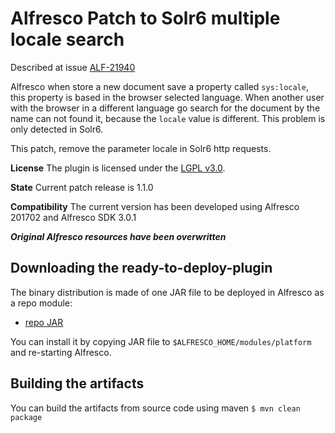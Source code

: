 
Alfresco Patch to Solr6 multiple locale search
================================================

Described at issue [ALF-21940](https://issues.alfresco.com/jira/browse/ALF-21940)

Alfresco when store a new document save a property called `sys:locale`, this property is based in the browser selected language. When another user with the browser in a different language go search for the document by the name can not found it, because the `locale` value is different. This problem is only detected in Solr6.

This patch, remove the parameter locale in Solr6 http requests.

**License**
The plugin is licensed under the [LGPL v3.0](http://www.gnu.org/licenses/lgpl-3.0.html). 

**State**
Current patch release is 1.1.0

**Compatibility** 
The current version has been developed using Alfresco 201702 and Alfresco SDK 3.0.1

***Original Alfresco resources have been overwritten***

Downloading the ready-to-deploy-plugin
--------------------------------------
The binary distribution is made of one JAR file to be deployed in Alfresco as a repo module:

* [repo JAR](https://github.com/keensoft/alf-21940-repo/releases/download/1.1.0/patch-alf-21940-repo-1.1.0.jar)

You can install it by copying JAR file to `$ALFRESCO_HOME/modules/platform` and re-starting Alfresco.


Building the artifacts
----------------------
You can build the artifacts from source code using maven
```$ mvn clean package```

